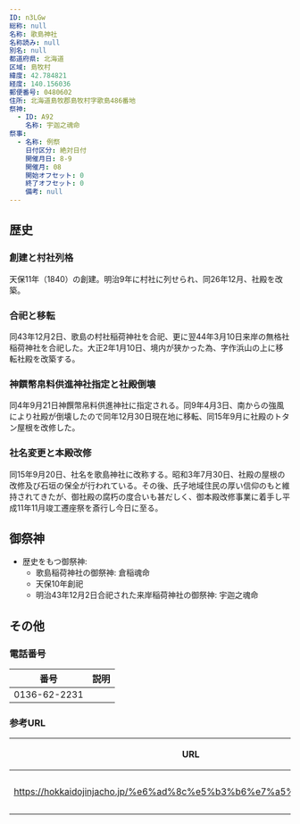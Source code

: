 ```yaml
---
ID: n3LGw
総称: null
名称: 歌島神社
名称読み: null
別名: null
都道府県: 北海道
区域: 島牧村
緯度: 42.784821
経度: 140.156036
郵便番号: 0480602
住所: 北海道島牧郡島牧村字歌島486番地
祭神:
  - ID: A92
    名称: 宇迦之魂命
祭事:
  - 名称: 例祭
    日付区分: 絶対日付
    開催月日: 8-9
    開催月: 08
    開始オフセット: 0
    終了オフセット: 0
    備考: null
---
```


## 歴史

### 創建と村社列格

天保11年（1840）の創建。明治9年に村社に列せられ、同26年12月、社殿を改築。

### 合祀と移転

同43年12月2日、歌島の村社稲荷神社を合祀、更に翌44年3月10日来岸の無格社稲荷神社を合祀した。大正2年1月10日、境内が狭かった為、字作浜山の上に移転社殿を改築する。

### 神饌幣帛料供進神社指定と社殿倒壊

同4年9月21日神饌幣帛料供進神社に指定される。同9年4月3日、南からの強風により社殿が倒壊したので同年12月30日現在地に移転、同15年9月に社殿のトタン屋根を改修した。

### 社名変更と本殿改修

同15年9月20日、社名を歌島神社に改称する。昭和3年7月30日、社殿の屋根の改修及び石垣の保全が行われている。その後、氏子地域住民の厚い信仰のもと維持されてきたが、御社殿の腐朽の度合いも甚だしく、御本殿改修事業に着手し平成11年11月竣工遷座祭を斎行し今日に至る。

## 御祭神

- 歴史をもつ御祭神:
  - 歌島稲荷神社の御祭神: 倉稲魂命
  - 天保10年創祀
  - 明治43年12月2日合祀された来岸稲荷神社の御祭神: 宇迦之魂命

## その他

### 電話番号

| 番号         | 説明 |
| ------------ | ---- |
| 0136-62-2231 |      |

### 参考URL

| URL                                                               | 説明   |
| ----------------------------------------------------------------- | ------ |
| https://hokkaidojinjacho.jp/%e6%ad%8c%e5%b3%b6%e7%a5%9e%e7%a4%be/ | 神社庁 |
